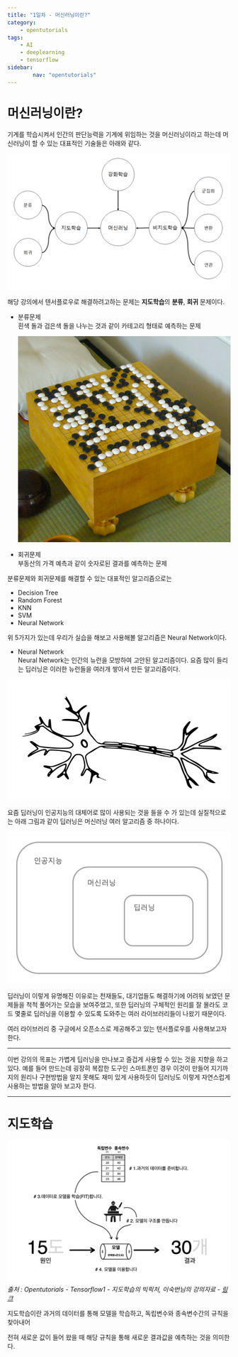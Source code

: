 ```yaml
---
title: "1일차 - 머신러닝이란?"
category:
    - opentutorials
tags:
    - AI
    - deeplearning
    - tensorflow
sidebar:
        nav: "opentutorials"
---
```



# 머신러닝이란?

기계를 학습시켜서 인간의 판단능력을 기계에 위임하는 것을 머신러닝이라고 하는데 머신러닝이 할 수 있는 대표적인 기술들은 아래와 같다.

![/assets/img/20200822/Untitled.png](/assets/img/20200822/Untitled.png)

해당 강의에서 텐서플로우로 해결하려고하는 문제는 **지도학습**의 **분류**, **회귀** 문제이다.

- 분류문제  
흰색 돌과 검은색 돌을 나누는 것과 같이 카테고리 형태로 예측하는 문제

    ![/assets/img/20200822/Untitled%201.png](/assets/img/20200822/Untitled%201.png)

- 회귀문제  
부동산의 가격 예측과 같이 숫자로된 결과를 예측하는 문제

분류문제와 회귀문제를 해결할 수 있는 대표적인 알고리즘으로는

- Decision Tree
- Random Forest
- KNN
- SVM
- Neural Network

위 5가지가 있는데 우리가 실습을 해보고 사용해볼 알고리즘은 Neural Network이다.

- Neural Network  
Neural Network는 인간의 뉴런을 모방하여 고안된 알고리즘이다. 요즘 많이 들리는 딥러닝은 이러한 뉴런들을 여러개 쌓아서 만든 알고리즘이다.

![/assets/img/20200822/Untitled%202.png](/assets/img/20200822/Untitled%202.png)

요즘 딥러닝이 인공지능의 대체어로 많이 사용되는 것을 들을 수 가 있는데 실질적으로는 아래 그림과 같이 딥러닝은 머신러닝 여러 알고리즘 중 하나이다.

![/assets/img/20200822/Untitled%203.png](/assets/img/20200822/Untitled%203.png)

딥러닝이 이렇게 유명해진 이유로는 천재들도, 대기업들도 해결하기에 어려워 보였던 문제들을 척척 풀어가는 모습을 보여주었고, 또한 딥러닝의 구체적인 원리를 잘 몰라도 코드 몇줄로 딥러닝을 이용할 수 있도록 도와주는 여러 라이브러리들이 나왔기 때문이다.

여러 라이브러리 중 구글에서 오픈소스로 제공해주고 있는 텐서플로우를 사용해보고자 한다.

---

이번 강의의 목표는 가볍게 딥러닝을 만나보고 즐겁게 사용할 수 있는 것을 지향을 하고 있다. 예를 들어 만드는데 굉장히 복잡한 도구인 스마트폰인 경우 이것이 만들어 지기까지의 원리나 구현방법을 알지 못해도 재미 있게 사용하듯이 딥러닝도 이렇게 자연스럽게 사용하는 방법을 알아 보고자 한다.

---

# 지도학습

![/assets/img/20200822/Untitled%204.png](/assets/img/20200822/Untitled%204.png)
*출처 : Opentutorials - Tensorflow1 - 지도학습의 빅픽처, 이숙번님의 강의자료 - [링크](https://opentutorials.org/module/4966/28967)*

지도학습이란 과거의 데이터를 통해 모델을 학습하고, 독립변수와 종속변수간의 규칙을 찾아내어

전혀 새로운 값이 들어 왔을 때 해당 규칙을 통해 새로운 결과값을 예측하는 것을 의미한다.